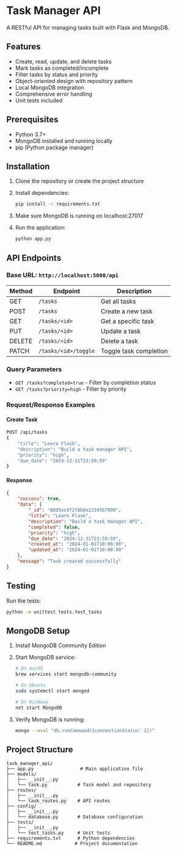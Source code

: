 
# Task Manager API

A RESTful API for managing tasks built with Flask and MongoDB.

## Features

- Create, read, update, and delete tasks
- Mark tasks as completed/incomplete
- Filter tasks by status and priority
- Object-oriented design with repository pattern
- Local MongoDB integration
- Comprehensive error handling
- Unit tests included

## Prerequisites

- Python 3.7+
- MongoDB installed and running locally
- pip (Python package manager)

## Installation

1. Clone the repository or create the project structure
2. Install dependencies:
   ```bash
   pip install -r requirements.txt
   ```

3. Make sure MongoDB is running on localhost:27017

4. Run the application:
   ```bash
   python app.py
   ```

## API Endpoints

### Base URL: `http://localhost:5000/api`

| Method | Endpoint | Description |
|--------|----------|-------------|
| GET | `/tasks` | Get all tasks |
| POST | `/tasks` | Create a new task |
| GET | `/tasks/<id>` | Get a specific task |
| PUT | `/tasks/<id>` | Update a task |
| DELETE | `/tasks/<id>` | Delete a task |
| PATCH | `/tasks/<id>/toggle` | Toggle task completion |

### Query Parameters

- `GET /tasks?completed=true` - Filter by completion status
- `GET /tasks?priority=high` - Filter by priority

### Request/Response Examples

#### Create Task
```bash
POST /api/tasks
{
    "title": "Learn Flask",
    "description": "Build a task manager API",
    "priority": "high",
    "due_date": "2024-12-31T23:59:59"
}
```

#### Response
```json
{
    "success": true,
    "data": {
        "_id": "60d5ec9f2f8b8a1234567890",
        "title": "Learn Flask",
        "description": "Build a task manager API",
        "completed": false,
        "priority": "high",
        "due_date": "2024-12-31T23:59:59",
        "created_at": "2024-01-01T10:00:00",
        "updated_at": "2024-01-01T10:00:00"
    },
    "message": "Task created successfully"
}
```

## Testing

Run the tests:
```bash
python -m unittest tests.test_tasks
```

## MongoDB Setup

1. Install MongoDB Community Edition
2. Start MongoDB service:
   ```bash
   # On macOS
   brew services start mongodb-community
   
   # On Ubuntu
   sudo systemctl start mongod
   
   # On Windows
   net start MongoDB
   ```

3. Verify MongoDB is running:
   ```bash
   mongo --eval "db.runCommand({connectionStatus: 1})"
   ```

## Project Structure

```
task_manager_api/
├── app.py                 # Main application file
├── models/
│   ├── __init__.py
│   └── task.py           # Task model and repository
├── routes/
│   ├── __init__.py
│   └── task_routes.py    # API routes
├── config/
│   ├── __init__.py
│   └── database.py       # Database configuration
├── tests/
│   ├── __init__.py
│   └── test_tasks.py     # Unit tests
├── requirements.txt      # Python dependencies
└── README.md            # Project documentation
